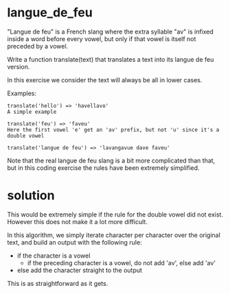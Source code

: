 # langue_de_feu

"Langue de feu" is a French slang where the extra syllable "av" is infixed inside a word before every vowel, but only if that vowel is itself not preceded by a vowel.

Write a function translate(text) that translates a text into its langue de feu version.

In this exercise we consider the text will always be all in lower cases.

Examples:

```
translate('hello') => 'havellavo'
A simple example

translate('feu') => 'faveu'
Here the first vowel 'e' get an 'av' prefix, but not 'u' since it's a double vowel

translate('langue de feu') => 'lavangavue dave faveu'
```

Note that the real langue de feu slang is a bit more complicated than that, but in this coding exercise the rules have been extremely simplified.

# solution

This would be extremely simple if the rule for the double vowel did not exist. However this does not make it a lot more difficult.

In this algorithm, we simply iterate character per character over the original text, and build an output with the following rule:
 - if the character is a vowel
   - if the preceding character is a vowel, do not add 'av', else add 'av'
 - else add the character straight to the output

This is as straightforward as it gets.